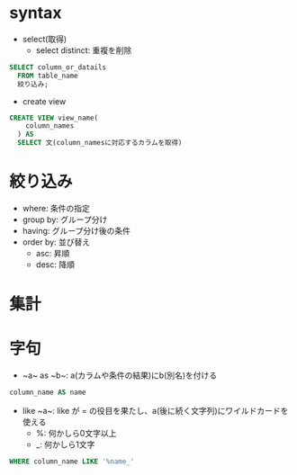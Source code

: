 # syntax
- select(取得)
  - select distinct: 重複を削除
```sql
SELECT column_or_datails
  FROM table_name
  絞り込み;
```
- create view
```sql
CREATE VIEW view_name(
    column_names
  ) AS
  SELECT 文(column_namesに対応するカラムを取得)
```

# 絞り込み
- where: 条件の指定
- group by: グループ分け
- having: グループ分け後の条件
- order by: 並び替え
  - asc: 昇順
  - desc: 降順

# 集計

# 字句
- ~a~ as ~b~: a(カラムや条件の結果)にb(別名)を付ける
```sql
column_name AS name
```
- like ~a~: like が = の役目を果たし、a(後に続く文字列)にワイルドカードを使える
  - %: 何かしら0文字以上
  - _: 何かしら1文字
```sql
WHERE column_name LIKE '%name_'
```
